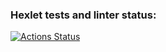 ### Hexlet tests and linter status:
[![Actions Status](https://github.com/NairiGy/backend-project-44/actions/workflows/hexlet-check.yml/badge.svg)](https://github.com/NairiGy/backend-project-44/actions)